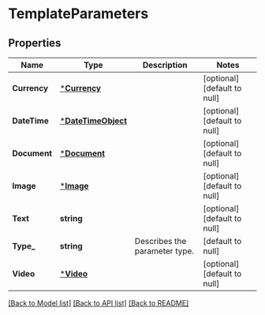 # TemplateParameters

## Properties
Name | Type | Description | Notes
------------ | ------------- | ------------- | -------------
**Currency** | [***Currency**](Currency.md) |  | [optional] [default to null]
**DateTime** | [***DateTimeObject**](DateTimeObject.md) |  | [optional] [default to null]
**Document** | [***Document**](Document.md) |  | [optional] [default to null]
**Image** | [***Image**](Image.md) |  | [optional] [default to null]
**Text** | **string** |  | [optional] [default to null]
**Type_** | **string** | Describes the parameter type. | [default to null]
**Video** | [***Video**](Video.md) |  | [optional] [default to null]

[[Back to Model list]](../README.md#documentation-for-models) [[Back to API list]](../README.md#documentation-for-api-endpoints) [[Back to README]](../README.md)

